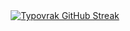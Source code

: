 <div align="center">
  <a href="https://git.io/streak-stats">
    <img src="https://github-readme-streak-stats-eight.vercel.app?user=typovrak&theme=catppuccin-mocha&hide_border=false&border_radius=10" alt="Typovrak GitHub Streak">
  </a>
</div>
